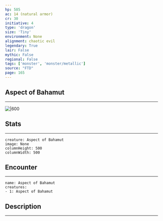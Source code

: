 ```yaml
---
hp: 585
ac: 14 (natural armor)
cr: 30
initiative: 4
type: 'dragon'    
size: 'Tiny'
environment: None
alignment: chaotic evil
legendary: True
lair: False
mythic: False
regional: False
tags: ['monster', 'monster/metallic']
source: "FTD"
page: 165
---
```


## Aspect of Bahamut
---

![|600](D:/Program%20Files/5e.tools/img/bestiary/FTD/Aspect%20of%20Bahamut.webp)

## Stats
---

```statblock
creature: Aspect of Bahamut
image: None
columnHeight: 500
columnWidth: 500
```

## Encounter
---

```encounter-table
name: Aspect of Bahamut
creatures:
- 1: Aspect of Bahamut
```

## Description
---




